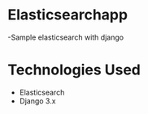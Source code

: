 # Elasticsearchapp
-Sample elasticsearch with django


# Technologies Used
- Elasticsearch
- Django 3.x

